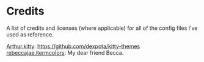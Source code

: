 # Credits  
A list of credits and licenses (where applicable) for all of the config files I've used as reference.  

[Arthur.kitty](./Arthur.kitty): https://github.com/dexpota/kitty-themes  
[rebeccajae.itermcolors](./rebeccajae.itermcolors): My dear friend Becca.